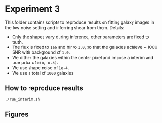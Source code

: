 # Experiment 3

This folder contains scripts to reproduce results on fitting galaxy images in the low noise setting
and inferring shear from them. Details: 

* Only the shapes vary during inference, other parameters are fixed to truth.
* The flux is fixed to `1e6` and hlr to `1.0`, so that the galaxies achieve ~ 1000 SNR with background of `1.0`.
* We dither the galaxies within the center pixel and impose a interim and true prior of `N(0, 0.5)`.
* We use shape noise of `1e-4`.
* We use a total of `1000` galaxies.


## How to reproduce results

```bash
./run_interim.sh
```

## Figures


